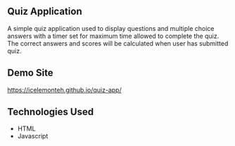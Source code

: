 ## Quiz Application

A simple quiz application used to display questions and multiple choice answers with a timer set for maximum time allowed to complete the quiz. The correct answers and scores will be calculated when user has submitted quiz. 

## Demo Site
https://icelemonteh.github.io/quiz-app/

## Technologies Used
- HTML
- Javascript
